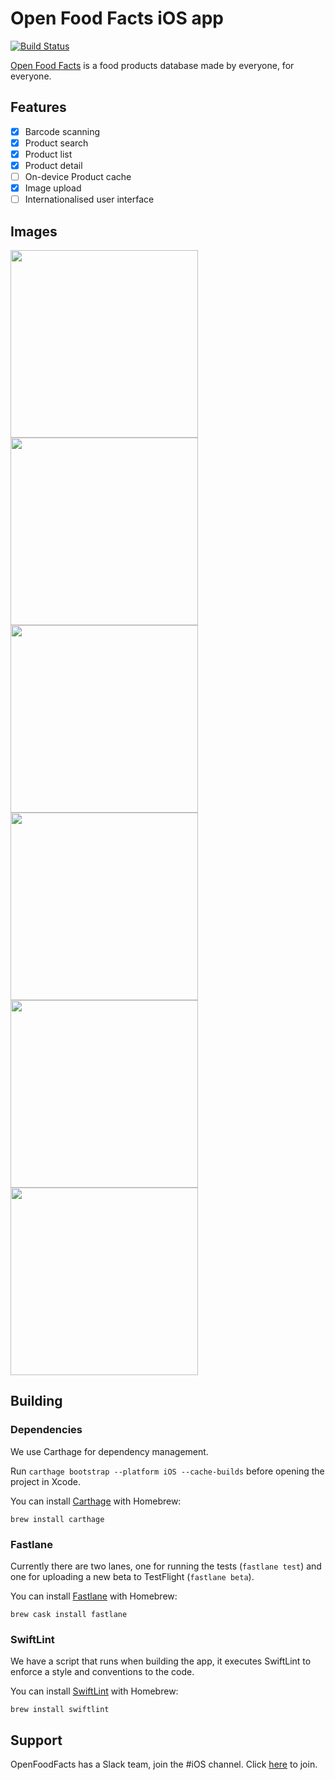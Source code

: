 # Open Food Facts iOS app
[![Build Status](https://travis-ci.org/openfoodfacts/openfoodfacts-ios.svg?branch=master)](https://travis-ci.org/openfoodfacts/openfoodfacts-ios)

[Open Food Facts](http://world.openfoodfacts.org/) is a food products database made by everyone, for everyone.

## Features

- [x] Barcode scanning
- [x] Product search
- [x] Product list
- [x] Product detail
- [ ] On-device Product cache
- [x] Image upload
- [ ] Internationalised user interface

## Images

<img src="https://user-images.githubusercontent.com/1689815/37554229-dde0ecb6-29d5-11e8-82e1-918ee97cecd1.png" height="300"><img src="https://user-images.githubusercontent.com/1689815/37554225-ce5822c8-29d5-11e8-92e9-5c667be57a56.png" height="300"><img src="https://user-images.githubusercontent.com/1689815/37554236-f82dea42-29d5-11e8-89d5-4ca6416581d9.png" height="300"><img src="https://user-images.githubusercontent.com/1689815/37554231-e3689670-29d5-11e8-876f-c8d4055f7484.png" height="300"><img src="https://user-images.githubusercontent.com/1689815/37554234-eb159e18-29d5-11e8-8a75-3656742c1efa.png" height="300"><img src="https://user-images.githubusercontent.com/1689815/37554235-f01690fc-29d5-11e8-8319-1aa338708ebb.png" height="300">


## Building

### Dependencies
We use Carthage for dependency management.

Run `carthage bootstrap --platform iOS --cache-builds` before opening the project in Xcode.

You can install [Carthage](https://github.com/Carthage/Carthage) with Homebrew:
```
brew install carthage
```

### Fastlane

Currently there are two lanes, one for running the tests (`fastlane test`) and one for uploading a new beta to TestFlight (`fastlane beta`).

You can install [Fastlane](https://github.com/fastlane/fastlane) with Homebrew:
```
brew cask install fastlane
```

### SwiftLint

We have a script that runs when building the app, it executes SwiftLint to enforce a style and conventions to the code.

You can install [SwiftLint](https://github.com/realm/SwiftLint/) with Homebrew:
```
brew install swiftlint
```

## Support

OpenFoodFacts has a Slack team, join the #iOS channel. Click [here](https://slack-ssl-openfoodfacts.herokuapp.com/) to join.

